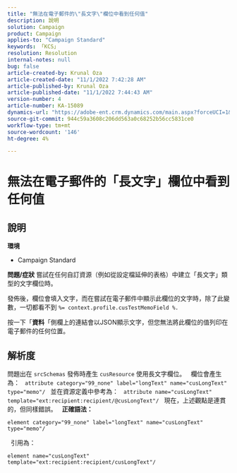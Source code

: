 ```yaml
---
title: "無法在電子郵件的\"長文字\"欄位中看到任何值"
description: 說明
solution: Campaign
product: Campaign
applies-to: "Campaign Standard"
keywords: 「KCS」
resolution: Resolution
internal-notes: null
bug: false
article-created-by: Krunal Oza
article-created-date: "11/1/2022 7:42:28 AM"
article-published-by: Krunal Oza
article-published-date: "11/1/2022 7:44:43 AM"
version-number: 4
article-number: KA-15089
dynamics-url: "https://adobe-ent.crm.dynamics.com/main.aspx?forceUCI=1&pagetype=entityrecord&etn=knowledgearticle&id=3e325aba-b859-ed11-9561-6045bd0067ea"
source-git-commit: 944c59a3608c206dd563a0c68252b56cc5831ce0
workflow-type: tm+mt
source-wordcount: '146'
ht-degree: 4%

---
```


# 無法在電子郵件的「長文字」欄位中看到任何值

## 說明

<b>環境</b>
- Campaign Standard



<b>問題/症狀</b>
嘗試在任何自訂資源（例如從設定檔延伸的表格）中建立「長文字」類型的文字欄位時。

發佈後，欄位會填入文字，而在嘗試在電子郵件中顯示此欄位的文字時，除了此變數，一切都看不到 `%= context.profile.cusTestMemoField %.`

按一下「<b>資料</b>「側欄上的連結會以JSON顯示文字，但您無法將此欄位的值列印在電子郵件的任何位置。


## 解析度


問題出在 `srcSchemas` 發佈時產生 `cusResource` 使用長文字欄位。
 
欄位會產生為：
 
`attribute category="99_none" label="longText" name="cusLongText" type="memo"/`
 
並在資源定義中參考為：
 
`attribute name="cusLongText" template="ext:recipient:recipient/@cusLongText"/`
 
現在，上述觀點是連貫的，但同樣錯誤。
 
<b>正確語法：</b>


```
element category="99_none" label="longText" name="cusLongText" type="memo"/
```


 
引用為：


```
element name="cusLongText" template="ext:recipient:recipient/cusLongText"/
```

